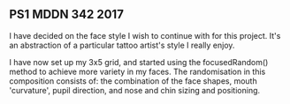 ## PS1 MDDN 342 2017

I have decided on the face style I wish to continue with for this project.
It's an abstraction of a particular tattoo artist's style I really enjoy.

I have now set up my 3x5 grid, and started using the focusedRandom() method to achieve more variety in my faces.
The randomisation in this composition consists of:
the combination of the face shapes, mouth 'curvature', pupil direction, and nose and chin sizing and positioning.
